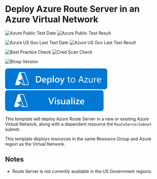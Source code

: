 # Deploy Azure Route Server in an Azure Virtual Network

![Azure Public Test Date](https://azurequickstartsservice.blob.core.windows.net/badges/quickstarts/microsoft.network/route-server/PublicLastTestDate.svg)
![Azure Public Test Result](https://azurequickstartsservice.blob.core.windows.net/badges/quickstarts/microsoft.network/route-server/PublicDeployment.svg)

![Azure US Gov Last Test Date](https://azurequickstartsservice.blob.core.windows.net/badges/quickstarts/microsoft.network/route-server/FairfaxLastTestDate.svg)
![Azure US Gov Last Test Result](https://azurequickstartsservice.blob.core.windows.net/badges/quickstarts/microsoft.network/route-server/FairfaxDeployment.svg)

![Best Practice Check](https://azurequickstartsservice.blob.core.windows.net/badges/quickstarts/microsoft.network/route-server/BestPracticeResult.svg)
![Cred Scan Check](https://azurequickstartsservice.blob.core.windows.net/badges/quickstarts/microsoft.network/route-server/CredScanResult.svg)

![Bicep Version](https://azurequickstartsservice.blob.core.windows.net/badges/quickstarts/microsoft.network/route-server/BicepVersion.svg)

[![Deploy To Azure](https://raw.githubusercontent.com/Azure/azure-quickstart-templates/master/1-CONTRIBUTION-GUIDE/images/deploytoazure.svg?sanitize=true)](https://portal.azure.com/#create/Microsoft.Template/uri/https%3A%2F%2Fraw.githubusercontent.com%2FAzure%2Fazure-quickstart-templates%2Fmaster%2Fquickstarts%2Fmicrosoft.network%2Froute-server%2Fazuredeploy.json)
[![Visualize](https://raw.githubusercontent.com/Azure/azure-quickstart-templates/master/1-CONTRIBUTION-GUIDE/images/visualizebutton.svg?sanitize=true)](http://armviz.io/#/?load=https%3A%2F%2Fraw.githubusercontent.com%2FAzure%2Fazure-quickstart-templates%2Fmaster%2Fquickstarts%2Fmicrosoft.network%2Froute-server%2Fazuredeploy.json)

This template will deploy Azure Route Server in a new or existing Azure Virtual Network, along with a dependent resource the `RouteServerSubnet` subnet.

This template deploys resources in the same Resource Group and Azure region as the Virtual Network.

## Notes

* Route Server is not currently available in the US Government regions.
